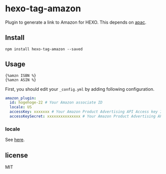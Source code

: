 # hexo-tag-amazon
Plugin to generate a link to Amazon for HEXO. This depends on [apac](https://www.npmjs.com/package/apac).

## Install
```
npm install hexo-tag-amazon --saved
```

## Usage
```
{%amzn ISBN %}
{%amzn ASIN %}
```

First, you should edit your `_config.yml` by adding following configuration.

```yml
amazon_plugin:
  id: hogehoge-22 # Your Amazon associate ID
  locale: US
  accessKey: xxxxxxx # Your Amazon Product Advertising API Access key ID
  accessKeySecret: xxxxxxxxxxxxxxx # Your Amazon Product Advertising API Secret access key
```

### locale
See [here](https://www.npmjs.com/package/apac#locales).

## license
MIT
